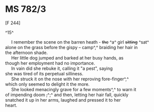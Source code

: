 # MS 782/3

[F 244]

^15^

&nbsp;&nbsp;&nbsp;&nbsp;&nbsp;I remember the scene on the barren heath - ~~the~~ ^a^ girl ~~sitting~~ ^sat^ \
alone on the grass before the gispy ~~-~~ camp^,^ braiding her hair in \
the afternoon shade. \
&nbsp;&nbsp;&nbsp;&nbsp;&nbsp;Her little dog jumped and barked at her busy hands, as \
though her employment had no importance. \
&nbsp;&nbsp;&nbsp;&nbsp;&nbsp;In vain did she rebuke it, calling it "a pest", saying \
she was tired of its perpetual silliness. \
&nbsp;&nbsp;&nbsp;&nbsp;&nbsp;She struck it on the nose with her reproving fore-finger^,^ \
which only seemed to delight it the more. \
&nbsp;&nbsp;&nbsp;&nbsp;&nbsp;She looked menacingly grave for a few moments^,^ to warn it \
of impending doom ~~,~~^;^ and then, letting her hair fall, quickly \
snatched it up in her arms, laughed and pressed it to her \
heart.
